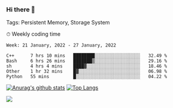 ### Hi there 👋

Tags: Persistent Memory, Storage System

<!--

[![Anurag's github stats](https://github-readme-stats.vercel.app/api?username=wwyf)](https://github.com/anuraghazra/github-readme-stats)

[![Anurag's github stats](https://github-readme-stats.vercel.app/api?username=wwyf&count_private=true)](https://github.com/anuraghazra/github-readme-stats)


[![Top Langs](https://github-readme-stats.vercel.app/api/top-langs/?username=wwyf&count_private=true&&hide=jupyter%20notebook,html)](https://github.com/anuraghazra/github-readme-stats)



-->


⏱ Weekly coding time

<!--START_SECTION:waka-->
```text
Week: 21 January, 2022 - 27 January, 2022

C++      7 hrs 10 mins   ████████░░░░░░░░░░░░░░░░░   32.49 % 
Bash     6 hrs 26 mins   ███████▒░░░░░░░░░░░░░░░░░   29.16 % 
sh       4 hrs 4 mins    ████▓░░░░░░░░░░░░░░░░░░░░   18.46 % 
Other    1 hr 32 mins    █▓░░░░░░░░░░░░░░░░░░░░░░░   06.98 % 
Python   55 mins         █░░░░░░░░░░░░░░░░░░░░░░░░   04.22 % 
```
<!--END_SECTION:waka-->



[![Anurag's github stats](https://github-readme-stats.vercel.app/api?username=wwyf&count_private=true&show_icons=true&hide_border=true)](https://github.com/anuraghazra/github-readme-stats) [![Top Langs](https://github-readme-stats.vercel.app/api/top-langs/?username=wwyf&count_private=true&hide=jupyter%20notebook,html,OpenEdge%20ABL&langs_count=10&layout=compact&hide_border=true)](https://github.com/anuraghazra/github-readme-stats)

<!--

[![willianrod's wakatime stats](https://github-readme-stats.vercel.app/api/wakatime?username=wwyf)](https://github.com/anuraghazra/github-readme-stats)


-->

![](https://hit.yhype.me/github/profile?user_id=23121291)
